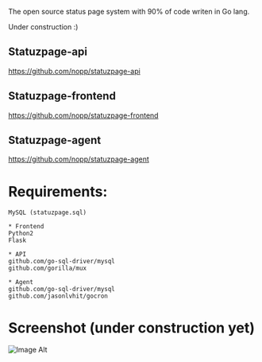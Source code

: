 The open source status page system with 90% of code writen in Go lang.

Under construction :)

## Statuzpage-api
https://github.com/nopp/statuzpage-api

## Statuzpage-frontend
https://github.com/nopp/statuzpage-frontend

## Statuzpage-agent
https://github.com/nopp/statuzpage-agent

Requirements:
=============

	MySQL (statuzpage.sql)

	* Frontend
	Python2
	Flask

	* API
	github.com/go-sql-driver/mysql
	github.com/gorilla/mux
	
	* Agent
	github.com/go-sql-driver/mysql
	github.com/jasonlvhit/gocron	

Screenshot (under construction yet)
===================================
![Image Alt](http://i66.tinypic.com/2h8909h.png)
